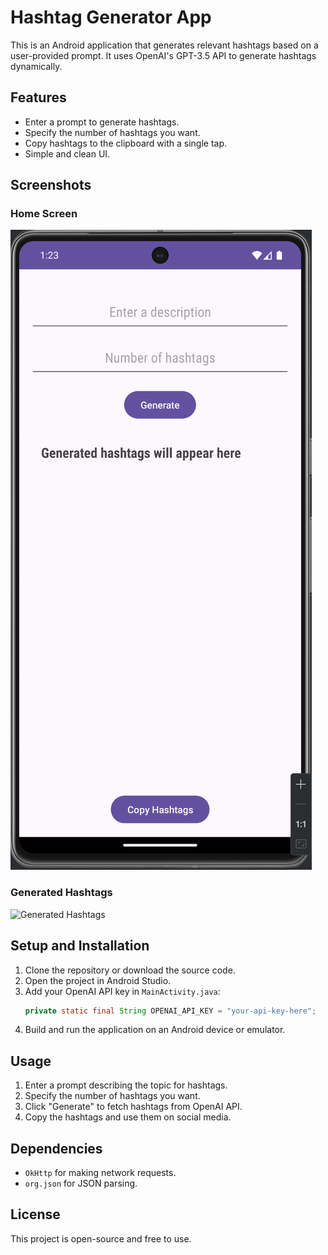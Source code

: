 # Hashtag Generator App

This is an Android application that generates relevant hashtags based on a user-provided prompt. 
It uses OpenAI's GPT-3.5 API to generate hashtags dynamically.

## Features

- Enter a prompt to generate hashtags.
- Specify the number of hashtags you want.
- Copy hashtags to the clipboard with a single tap.
- Simple and clean UI.


## Screenshots

### Home Screen
![Home Screen](/Screenshot01.png)

### Generated Hashtags
![Generated Hashtags](images/Screenshot02.png)

## Setup and Installation

1. Clone the repository or download the source code.
2. Open the project in Android Studio.
3. Add your OpenAI API key in `MainActivity.java`:
   ```java
   private static final String OPENAI_API_KEY = "your-api-key-here";
   ```
4. Build and run the application on an Android device or emulator.

## Usage

1. Enter a prompt describing the topic for hashtags.
2. Specify the number of hashtags you want.
3. Click "Generate" to fetch hashtags from OpenAI API.
4. Copy the hashtags and use them on social media.

## Dependencies

- `OkHttp` for making network requests.
- `org.json` for JSON parsing.

## License

This project is open-source and free to use.
